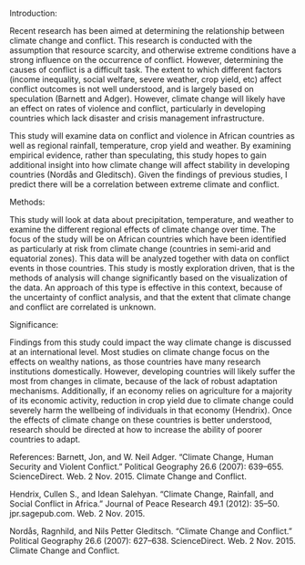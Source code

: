 Introduction:

Recent research has been aimed at determining the relationship between climate change and conflict. This research is conducted with the assumption that resource scarcity, and otherwise extreme conditions have a strong influence on the occurrence of conflict. However, determining the causes of conflict is a difficult task. The extent to which different factors (income inequality, social welfare, severe weather, crop yield, etc) affect conflict outcomes is not well understood, and is largely based on speculation (Barnett and Adger). However, climate change will likely have an effect on rates of violence and conflict, particularly in developing countries which lack disaster and crisis management infrastructure. 

This study will examine data on conflict and violence in African countries as well as regional rainfall, temperature, crop yield and weather. By examining empirical evidence, rather than speculating, this study hopes to gain additional insight into how climate change will affect stability in developing countries (Nordås and Gleditsch). Given the findings of previous studies, I predict there will be a correlation between extreme climate and conflict. 


Methods:

This study will look at data about precipitation, temperature, and weather to examine the different regional effects of climate change over time. The focus of the study will be on African countries which have been identified as particularly at risk from climate change (countries in semi-arid and equatorial zones). This data will be analyzed together with data on conflict events in those countries. This study is mostly exploration driven, that is the methods of analysis will change significantly based on the visualization of the data. An approach of this type is effective in this context, because of the uncertainty of conflict analysis, and that the extent that climate change and conflict are correlated is unknown. 


Significance:

Findings from this study could impact the way climate change is discussed at an international level. Most studies on climate change focus on the effects on wealthy nations, as those countries have many research institutions domestically. However, developing countries will likely suffer the most from changes in climate, because of the lack of robust adaptation mechanisms. Additionally, if an economy relies on agriculture for a majority of its economic activity, reduction in crop yield due to climate change could severely harm the wellbeing of individuals in that economy (Hendrix). Once the effects of climate change on these countries is better understood, research should be directed at how to increase the ability of poorer countries to adapt. 


References:
Barnett, Jon, and W. Neil Adger. “Climate Change, Human Security and Violent Conflict.” Political Geography 26.6 (2007): 639–655. ScienceDirect. Web. 2 Nov. 2015. Climate Change and Conflict.

Hendrix, Cullen S., and Idean Salehyan. “Climate Change, Rainfall, and Social Conflict in Africa.” Journal of Peace Research 49.1 (2012): 35–50. jpr.sagepub.com. Web. 2 Nov. 2015.

Nordås, Ragnhild, and Nils Petter Gleditsch. “Climate Change and Conflict.” Political Geography 26.6 (2007): 627–638. ScienceDirect. Web. 2 Nov. 2015. Climate Change and Conflict.
